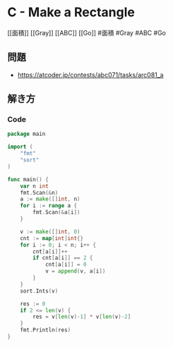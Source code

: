# C - Make a Rectangle
[[面積]] [[Gray]] [[ABC]] [[Go]]
#面積 #Gray #ABC #Go 

## 問題
- https://atcoder.jp/contests/abc071/tasks/arc081_a

## 解き方
### Code
```go
package main

import (
	"fmt"
	"sort"
)

func main() {
	var n int
	fmt.Scan(&n)
	a := make([]int, n)
	for i := range a {
		fmt.Scan(&a[i])
	}

	v := make([]int, 0)
	cnt := map[int]int{}
	for i := 0; i < n; i++ {
		cnt[a[i]]++
		if cnt[a[i]] == 2 {
			cnt[a[i]] = 0
			v = append(v, a[i])
		}
	}
	sort.Ints(v)

	res := 0
	if 2 <= len(v) {
		res = v[len(v)-1] * v[len(v)-2]
	}
	fmt.Println(res)
}
```